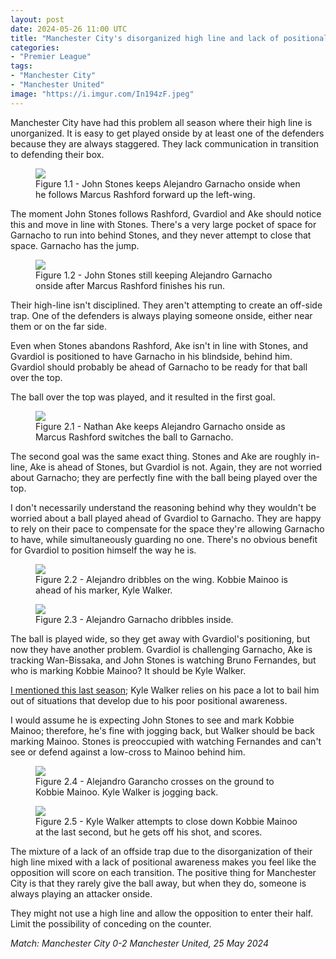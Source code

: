 ```yaml
---
layout: post
date: 2024-05-26 11:00 UTC
title: "Manchester City's disorganized high line and lack of positional awareness"
categories:
- "Premier League"
tags:
- "Manchester City"
- "Manchester United"
image: "https://i.imgur.com/In194zF.jpeg"
---
```


Manchester City have had this problem all season where their high line is unorganized. It is easy to get played onside by at least one of the defenders because they are always staggered. They lack communication in transition to defending their box.

<!---more---> 

<figure>
    <img src="https://i.imgur.com/In194zF.jpeg">
    <figcaption>Figure 1.1 - John Stones keeps Alejandro Garnacho onside when he follows Marcus Rashford forward up the left-wing.</figcaption>
</figure> 

The moment John Stones follows Rashford, Gvardiol and Ake should notice this and move in line with Stones. There's a very large pocket of space for Garnacho to run into behind Stones, and they never attempt to close that space. Garnacho has the jump. 

<figure>
    <img src="https://i.imgur.com/ccRm5z9.jpeg">
    <figcaption>Figure 1.2 - John Stones still keeping Alejandro Garnacho onside after Marcus Rashford finishes his run.</figcaption>
</figure> 

Their high-line isn't disciplined. They aren't attempting to create an off-side trap. One of the defenders is always playing someone onside, either near them or on the far side. 

Even when Stones abandons Rashford, Ake isn't in line with Stones, and Gvardiol is positioned to have Garnacho in his blindside, behind him. Gvardiol should probably be ahead of Garnacho to be ready for that ball over the top.

The ball over the top was played, and it resulted in the first goal.

<figure>
    <img src="https://i.imgur.com/uF3bXoE.jpeg">
    <figcaption>Figure 2.1 - Nathan Ake keeps Alejandro Garnacho onside as Marcus Rashford switches the ball to Garnacho.</figcaption>
</figure> 

The second goal was the same exact thing. Stones and Ake are roughly in-line, Ake is ahead of Stones, but Gvardiol is not. Again, they are not worried about Garnacho; they are perfectly fine with the ball being played over the top.

I don't necessarily understand the reasoning behind why they wouldn't be worried about a ball played ahead of Gvardiol to Garnacho. They are happy to rely on their pace to compensate for the space they're allowing Garnacho to have, while simultaneously guarding no one. There's no obvious benefit for Gvardiol to position himself the way he is.

<figure>
    <img src="https://i.imgur.com/s79P7E7.jpeg">
    <figcaption>Figure 2.2 - Alejandro dribbles on the wing. Kobbie Mainoo is ahead of his marker, Kyle Walker.</figcaption>
</figure> 

<figure>
    <img src="https://i.imgur.com/X4ZanCY.jpeg">
    <figcaption>Figure 2.3 - Alejandro Garnacho dribbles inside.</figcaption>
</figure> 

The ball is played wide, so they get away with Gvardiol's positioning, but now they have another problem. Gvardiol is challenging Garnacho, Ake is tracking Wan-Bissaka, and John Stones is watching Bruno Fernandes, but who is marking Kobbie Mainoo? It should be Kyle Walker. 

[I mentioned this last season](https://tacticsjournal.com/The-flaws-of-Manuel-Akanji-Kyle-Walker-that-cost-Manchester-City-against-Real-Madrid/); Kyle Walker relies on his pace a lot to bail him out of situations that develop due to his poor positional awareness.

I would assume he is expecting John Stones to see and mark Kobbie Mainoo; therefore, he's fine with jogging back, but Walker should be back marking Mainoo. Stones is preoccupied with watching Fernandes and can't see or defend against a low-cross to Mainoo behind him. 

<figure>
    <img src="https://i.imgur.com/d2iIbMr.jpeg">
    <figcaption>Figure 2.4 - Alejandro Garancho crosses on the ground to Kobbie Mainoo. Kyle Walker is jogging back.</figcaption>
</figure> 

<figure>
    <img src="https://i.imgur.com/Xfh3b55.jpeg">
    <figcaption>Figure 2.5 - Kyle Walker attempts to close down Kobbie Mainoo at the last second, but he gets off his shot, and scores.</figcaption>
</figure> 

The mixture of a lack of an offside trap due to the disorganization of their high line mixed with a lack of positional awareness makes you feel like the opposition will score on each transition. The positive thing for Manchester City is that they rarely give the ball away, but when they do, someone is always playing an attacker onside. 

They might not use a high line and allow the opposition to enter their half. Limit the possibility of conceding on the counter.

*Match: Manchester City 0-2 Manchester United, 25 May 2024*